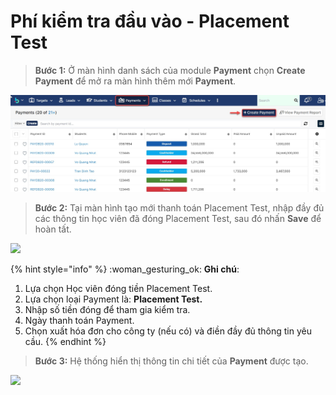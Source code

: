 # Phí kiểm tra đầu vào - Placement Test

> **Bước 1:** Ở màn hình danh sách của module **Payment** chọn **Create Payment** để mở ra màn hình thêm mới **Payment**.

![](../../.gitbook/assets/payment1.jpg)

> **Bước 2:**&#x20;
> Tại màn hình tạo mới thanh toán Placement Test, nhập đầy đủ các thông tin học viên đã đóng Placement Test, sau đó nhấn **Save** để hoàn tất.

![](../../.gitbook/assets/Payment\_PT1.png)

{% hint style="info" %}
:woman\_gesturing\_ok: **Ghi chú**:

1. Lựa chọn Học viên đóng tiền Placement Test.
2. Lựa chọn loại Payment là: **Placement Test.**
3. Nhập số tiền đóng để tham gia kiểm tra.
4. Ngày thanh toán Payment.
5. Chọn xuất hóa đơn cho công ty (nếu có) và điền đầy đủ thông tin yêu cầu.
{% endhint %}

> **Bước 3:** Hệ thống hiển thị thông tin chi tiết của **Payment** được tạo.

![](../../.gitbook/assets/Payment\_PT3.png)
